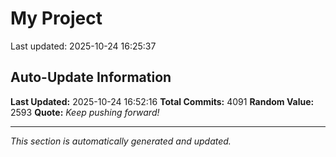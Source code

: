 # My Project


Last updated: 2025-10-24 16:25:37


































































































































































































































































































































































































































































































































































































































































































































































































































































































































































































































































































































































































































































































































































































































































































































































































































































































































































































































































































































































































































































































































































































































































































































































































































































































































































































































































































































































































































































































































































































































































































































































































































































































































































































































































































































































































































































































































































































































































































































































































































































































































































































































































































































































































































































































































































































































































## Auto-Update Information

**Last Updated:** 2025-10-24 16:52:16
**Total Commits:** 4091
**Random Value:** 2593
**Quote:** _Keep pushing forward!_

---
_This section is automatically generated and updated._